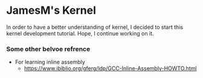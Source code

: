 # JamesM's Kernel
In order to have a better understanding of kernel, I decided to start this kernel development tutorial.
Hope, I continue working on it.

### Some other belvoe refrence
- For learning inline assembly
  - https://www.ibiblio.org/gferg/ldp/GCC-Inline-Assembly-HOWTO.html
 
